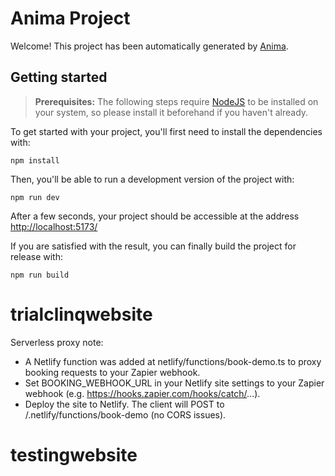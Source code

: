 # Anima Project

Welcome! This project has been automatically generated by [Anima](https://animaapp.com/).

## Getting started

> **Prerequisites:**
> The following steps require [NodeJS](https://nodejs.org/en/) to be installed on your system, so please
> install it beforehand if you haven't already.

To get started with your project, you'll first need to install the dependencies with:

```
npm install
```

Then, you'll be able to run a development version of the project with:

```
npm run dev
```

After a few seconds, your project should be accessible at the address
[http://localhost:5173/](http://localhost:5173/)


If you are satisfied with the result, you can finally build the project for release with:

```
npm run build
```
# trialclinqwebsite

Serverless proxy note:

- A Netlify function was added at netlify/functions/book-demo.ts to proxy booking requests to your Zapier webhook.
- Set BOOKING_WEBHOOK_URL in your Netlify site settings to your Zapier webhook (e.g. https://hooks.zapier.com/hooks/catch/...).
- Deploy the site to Netlify. The client will POST to /.netlify/functions/book-demo (no CORS issues).
# testingwebsite
